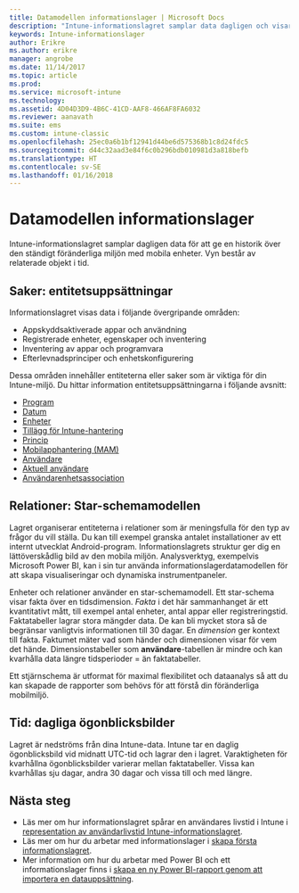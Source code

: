 ```yaml
---
title: Datamodellen informationslager | Microsoft Docs
description: "Intune-informationslagret samplar data dagligen och visar historik över den ständigt föränderliga mobilmiljön."
keywords: Intune-informationslager
author: Erikre
ms.author: erikre
manager: angrobe
ms.date: 11/14/2017
ms.topic: article
ms.prod: 
ms.service: microsoft-intune
ms.technology: 
ms.assetid: 4D04D3D9-4B6C-41CD-AAF8-466AF8FA6032
ms.reviewer: aanavath
ms.suite: ems
ms.custom: intune-classic
ms.openlocfilehash: 25ec0a6b1bf12941d44be6d575368b1c8d24fdc5
ms.sourcegitcommit: d44c32aad3e84f6c0b296bdb010981d3a818befb
ms.translationtype: HT
ms.contentlocale: sv-SE
ms.lasthandoff: 01/16/2018
---
```

# <a name="data-warehouse-data-model"></a>Datamodellen informationslager

Intune-informationslagret samplar dagligen data för att ge en historik över den ständigt föränderliga miljön med mobila enheter. Vyn består av relaterade objekt i tid.

## <a name="things-entity-sets"></a>Saker: entitetsuppsättningar

Informationslagret visas data i följande övergripande områden:

  -  Appskyddsaktiverade appar och användning
  -  Registrerade enheter, egenskaper och inventering
  -  Inventering av appar och programvara
  -  Efterlevnadsprinciper och enhetskonfigurering

Dessa områden innehåller entiteterna eller saker som är viktiga för din Intune-miljö. Du hittar information entitetsuppsättningarna i följande avsnitt:

  -  [Program](reports-ref-application.md)
  -  [Datum](reports-ref-date.md)
  -  [Enheter](reports-ref-devices.md)
  -  [Tillägg för Intune-hantering](reports-ref-intunemanagementextension.md)
  -  [Princip](reports-ref-policy.md)
  -  [Mobilapphantering (MAM)](reports-ref-mobile-app-management.md)
  -  [Användare](reports-ref-user.md)
  -  [Aktuell användare](reports-ref-current-user.md)
  -  [Användarenhetsassociation](reports-ref-user-device.md)

## <a name="relationships-star-schema-model"></a>Relationer: Star-schemamodellen

Lagret organiserar entiteterna i relationer som är meningsfulla för den typ av frågor du vill ställa. Du kan till exempel granska antalet installationer av ett internt utvecklat Android-program. Informationslagrets struktur ger dig en lättöverskådlig bild av den mobila miljön. Analysverktyg, exempelvis Microsoft Power BI, kan i sin tur använda informationslagerdatamodellen för att skapa visualiseringar och dynamiska instrumentpaneler.

Enheter och relationer använder en star-schemamodell. Ett star-schema visar fakta över en tidsdimension. *Fakta* i det här sammanhanget är ett kvantitativt mått, till exempel antal enheter, antal appar eller registreringstid. Faktatabeller lagrar stora mängder data. De kan bli mycket stora så de begränsar vanligtvis informationen till 30 dagar. En *dimension* ger kontext till fakta. Faktumet mäter vad som händer och dimensionen visar för vem det hände. Dimensionstabeller som **användare**-tabellen är mindre och kan kvarhålla data längre tidsperioder = än faktatabeller. 

Ett stjärnschema är utformat för maximal flexibilitet och dataanalys så att du kan skapade de rapporter som behövs för att förstå din föränderliga mobilmiljö.

## <a name="time-daily-snapshots"></a>Tid: dagliga ögonblicksbilder

Lagret är nedströms från dina Intune-data. Intune tar en daglig ögonblicksbild vid midnatt UTC-tid och lagrar den i lagret. Varaktigheten för kvarhållna ögonblicksbilder varierar mellan faktatabeller. Vissa kan kvarhållas sju dagar, andra 30 dagar och vissa till och med längre.

## <a name="next-steps"></a>Nästa steg

 - Läs mer om hur informationslagret spårar en användares livstid i Intune i [representation av användarlivstid Intune-informationslagret](reports-ref-user-timeline.md).
 - Läs mer om hur du arbetar med informationslager i [skapa första informationslagret](https://www.codeproject.com/Articles/652108/Create-First-Data-WareHouse).
 - Mer information om hur du arbetar med Power BI och ett informationslager finns i [skapa en ny Power BI-rapport genom att importera en datauppsättning](https://powerbi.microsoft.com/documentation/powerbi-service-create-a-new-report/). 
